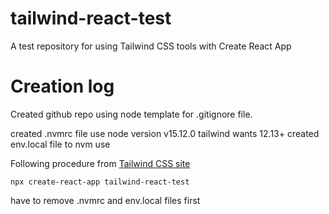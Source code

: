 # tailwind-react-test
A test repository for using Tailwind CSS tools with Create React App

# Creation log

Created github repo using node template for .gitignore file.

created .nvmrc file use node version v15.12.0 tailwind wants 12.13+
created env.local file to nvm use

Following procedure from [Tailwind CSS site](https://tailwindcss.com/docs/guides/create-react-app)

```
npx create-react-app tailwind-react-test
```
have to remove .nvmrc and env.local files first
